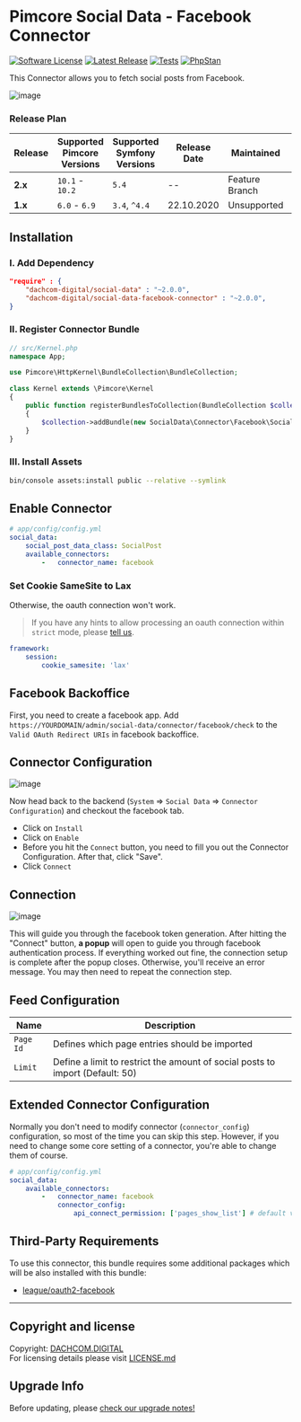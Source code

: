 # Pimcore Social Data - Facebook Connector

[![Software License](https://img.shields.io/badge/license-GPLv3-brightgreen.svg?style=flat-square)](LICENSE.md)
[![Latest Release](https://img.shields.io/packagist/v/dachcom-digital/social-data-facebook-connector.svg?style=flat-square)](https://packagist.org/packages/dachcom-digital/social-data-facebook-connector)
[![Tests](https://img.shields.io/github/workflow/status/dachcom-digital/pimcore-social-data-facebook-connector/Codeception/master?style=flat-square&logo=github&label=codeception)](https://github.com/dachcom-digital/pimcore-social-data-facebook-connector/actions?query=workflow%3ACodeception+branch%3Amaster)
[![PhpStan](https://img.shields.io/github/workflow/status/dachcom-digital/pimcore-social-data-facebook-connector/PHP%20Stan/master?style=flat-square&logo=github&label=phpstan%20level%204)](https://github.com/dachcom-digital/pimcore-social-data-facebook-connector/actions?query=workflow%3A"PHP+Stan"+branch%3Amaster)

This Connector allows you to fetch social posts from Facebook.

![image](https://user-images.githubusercontent.com/700119/94452916-5f51cb80-01b0-11eb-86b2-026d8b7ef6f7.png)

### Release Plan
| Release | Supported Pimcore Versions        | Supported Symfony Versions | Release Date | Maintained     | Branch     |
|---------|-----------------------------------|----------------------------|--------------|----------------|------------|
| **2.x** | `10.1` - `10.2`                   | `5.4`                      | --           | Feature Branch | master     |
| **1.x** | `6.0` - `6.9`                     | `3.4`, `^4.4`              | 22.10.2020   | Unsupported    | 1.x        |

## Installation

### I. Add Dependency
```json
"require" : {
    "dachcom-digital/social-data" : "~2.0.0",
    "dachcom-digital/social-data-facebook-connector" : "~2.0.0",
}
```

### II. Register Connector Bundle
```php
// src/Kernel.php
namespace App;

use Pimcore\HttpKernel\BundleCollection\BundleCollection;

class Kernel extends \Pimcore\Kernel
{
    public function registerBundlesToCollection(BundleCollection $collection)
    {
        $collection->addBundle(new SocialData\Connector\Facebook\SocialDataFacebookConnectorBundle());
    }
}
```

### III. Install Assets
```bash
bin/console assets:install public --relative --symlink
```

## Enable Connector
```yaml
# app/config/config.yml
social_data:
    social_post_data_class: SocialPost
    available_connectors:
        -   connector_name: facebook
```

### Set Cookie SameSite to Lax
Otherwise, the oauth connection won't work.
> If you have any hints to allow processing an oauth connection within `strict` mode, 
> please [tell us](https://github.com/dachcom-digital/pimcore-social-data-facebook-connector/issues).

```yaml
framework:
    session:
        cookie_samesite: 'lax'
```

## Facebook Backoffice
First, you need to create a facebook app.
Add `https://YOURDOMAIN/admin/social-data/connector/facebook/check` to the `Valid OAuth Redirect URIs` in facebook backoffice.

## Connector Configuration
![image](https://user-images.githubusercontent.com/700119/94451768-164d4780-01af-11eb-9e52-3132ea02d714.png)

Now head back to the backend (`System` => `Social Data` => `Connector Configuration`) and checkout the facebook tab.
- Click on `Install`
- Click on `Enable`
- Before you hit the `Connect` button, you need to fill you out the Connector Configuration. After that, click "Save".
- Click `Connect`
  
## Connection
![image](https://user-images.githubusercontent.com/700119/95068621-d1249a80-0705-11eb-8ebb-b3b15e5e832f.png)

This will guide you through the facebook token generation. 
After hitting the "Connect" button, **a popup** will open to guide you through facebook authentication process. 
If everything worked out fine, the connection setup is complete after the popup closes.
Otherwise, you'll receive an error message. You may then need to repeat the connection step.

## Feed Configuration

| Name | Description
|------|----------------------|
| `Page Id` | Defines which page entries should be imported |
| `Limit` | Define a limit to restrict the amount of social posts to import (Default: 50) |

## Extended Connector Configuration
Normally you don't need to modify connector (`connector_config`) configuration, so most of the time you can skip this step.
However, if you need to change some core setting of a connector, you're able to change them of course.

```yaml
# app/config/config.yml
social_data:
    available_connectors:
        -   connector_name: facebook
            connector_config:
                api_connect_permission: ['pages_show_list'] # default value
```

## Third-Party Requirements
To use this connector, this bundle requires some additional packages which will be also installed with this bundle:
- [league/oauth2-facebook](https://github.com/thephpleague/oauth2-facebook)

***

## Copyright and license
Copyright: [DACHCOM.DIGITAL](http://dachcom-digital.ch)  
For licensing details please visit [LICENSE.md](LICENSE.md)  

## Upgrade Info
Before updating, please [check our upgrade notes!](UPGRADE.md)
